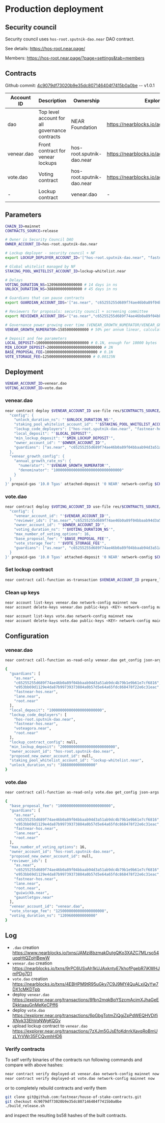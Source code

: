 # Production deployment

## Security council

Security council uses `hos-root.sputnik-dao.near` DAO contract.

See details: https://hos-root.near.page/

Members: https://hos-root.near.page/?page=settings&tab=members

## Contracts

Github commit: [4c9079df73020b9e35dc807146404f7415b0a0be](https://github.com/fastnear/house-of-stake-contracts/tree/4c9079df73020b9e35dc807146404f7415b0a0be) -- v1.0.1

| Account ID | Description | Ownership | Explorer | Contract Hash |
| - | - | - | - | - |
| dao | Top level account for all governance contracts | NEAR Foundation | https://nearblocks.io/address/dao | - |
| venear.dao | Front contract for venear lockups | hos-root.sputnik-dao.near | https://nearblocks.io/address/venear.dao | 3hGeRfDqDzPBpXyDrnCTMoBTdP2Ly4AypjemR6uebj3G |
| vote.dao | Voting contract | hos-root.sputnik-dao.near | https://nearblocks.io/address/vote.dao | 8AgTdvpLpJcYrGJK3jcS718adCwiTXYRRA5Qx4pT6xqd |
| - | Lockup contract | venear.dao | - | EV4eXNuKVkcYisktcT4sk9XfFFRvcefy51Qs2hQkhnK1 |

## Parameters

```bash
CHAIN_ID=mainnet
CONTRACTS_SOURCE=release

# Owner is Security Council DAO
OWNER_ACCOUNT_ID=hos-root.sputnik-dao.near

# Lockup deployer - security council + NF
export LOCKUP_DEPLOYER_ACCOUNT_ID='["hos-root.sputnik-dao.near", "fastnear-hos.near", "voteagora.near", "root.near"]'

# Global whitelist managed by NF
STAKING_POOL_WHITELIST_ACCOUNT_ID=lockup-whitelist.near

# Delays
VOTING_DURATION_NS=1209600000000000 # 14 days in ns
UNLOCK_DURATION_NS=3888000000000000 # 45 days in ns

# Guardians that can pause contracts
export GUARDIAN_ACCOUNT_IDS='["as.near", "c65255255d689f74ae46b0a89f04bbaab94d3a51ab9dc4b79b1e9b61e7cf6816","e953bb69d1129e4da87b99739373884a0b57d5e64a65fdc868478f22e6c31eac", "fastnear-hos.near", "lane.near", "root.near"]'

# Reviewers for proposals: security council + screening committee
export REVIEWER_ACCOUNT_IDS='["as.near","c65255255d689f74ae46b0a89f04bbaab94d3a51ab9dc4b79b1e9b61e7cf6816","e953bb69d1129e4da87b99739373884a0b57d5e64a65fdc868478f22e6c31eac", "fastnear-hos.near", "lane.near", "root.near", "guiwickb.near", "gauntletgov.near"]'

# Governance power growing over time (VENEAR_GROWTH_NUMERATOR/VENEAR_GROWTH_DENOMINATOR)*(1B*365*60*60*24)
VENEAR_GROWTH_NUMERATOR=15850000000000 # 50% per annum linear, calculated in ns

# Deposit and fee parameters
LOCAL_DEPOSIT=100000000000000000000000 # 0.1N, enough for 10000 bytes
MIN_LOCKUP_DEPOSIT=2000000000000000000000000 # 2N
BASE_PROPOSAL_FEE=100000000000000000000000 # 0.1N
VOTE_STORAGE_FEE=1250000000000000000000 # 0.00125N
```

## Deployment

```bash
VENEAR_ACCOUNT_ID=venear.dao
VOTING_ACCOUNT_ID=vote.dao
```

### venear.dao

```bash
near contract deploy $VENEAR_ACCOUNT_ID use-file res/$CONTRACTS_SOURCE/venear_contract.wasm with-init-call new json-args '{
  "config": {
    "unlock_duration_ns": "'$UNLOCK_DURATION_NS'",
    "staking_pool_whitelist_account_id": "'$STAKING_POOL_WHITELIST_ACCOUNT_ID'",
    "lockup_code_deployers": ["hos-root.sputnik-dao.near", "fastnear-hos.near", "voteagora.near", "root.near"],
    "local_deposit": "'$LOCAL_DEPOSIT'",
    "min_lockup_deposit": "'$MIN_LOCKUP_DEPOSIT'",
    "owner_account_id": "'$OWNER_ACCOUNT_ID'",
    "guardians": ["as.near", "c65255255d689f74ae46b0a89f04bbaab94d3a51ab9dc4b79b1e9b61e7cf6816","e953bb69d1129e4da87b99739373884a0b57d5e64a65fdc868478f22e6c31eac", "fastnear-hos.near", "lane.near", "root.near"]
  },
  "venear_growth_config": {
    "annual_growth_rate_ns": {
      "numerator": "'$VENEAR_GROWTH_NUMERATOR'",
      "denominator": "1000000000000000000000000000000"
    }
  }
}' prepaid-gas '10.0 Tgas' attached-deposit '0 NEAR' network-config $CHAIN_ID sign-with-keychain send
```

### vote.dao

```bash
near contract deploy $VOTING_ACCOUNT_ID use-file res/$CONTRACTS_SOURCE/voting_contract.wasm with-init-call new json-args '{
  "config": {
    "venear_account_id": "'$VENEAR_ACCOUNT_ID'",
    "reviewer_ids": ["as.near","c65255255d689f74ae46b0a89f04bbaab94d3a51ab9dc4b79b1e9b61e7cf6816","e953bb69d1129e4da87b99739373884a0b57d5e64a65fdc868478f22e6c31eac", "fastnear-hos.near", "lane.near", "root.near", "guiwickb.near", "gauntletgov.near"],
    "owner_account_id": "'$OWNER_ACCOUNT_ID'",
    "voting_duration_ns": "'$VOTING_DURATION_NS'",
    "max_number_of_voting_options": 16,
    "base_proposal_fee": "'$BASE_PROPOSAL_FEE'",
    "vote_storage_fee": "'$VOTE_STORAGE_FEE'",
    "guardians": ["as.near", "c65255255d689f74ae46b0a89f04bbaab94d3a51ab9dc4b79b1e9b61e7cf6816","e953bb69d1129e4da87b99739373884a0b57d5e64a65fdc868478f22e6c31eac", "fastnear-hos.near", "lane.near", "root.near"]
  }
}' prepaid-gas '10.0 Tgas' attached-deposit '0 NEAR' network-config $CHAIN_ID sign-with-keychain send
```

### Set lockup contract

```bash
near contract call-function as-transaction $VENEAR_ACCOUNT_ID prepare_lockup_code file-args res/$CONTRACTS_SOURCE/lockup_contract.wasm prepaid-gas '100.0 Tgas' attached-deposit '1.98 NEAR' sign-as $LOCKUP_DEPLOYER_ACCOUNT_ID network-config $CHAIN_ID
```

### Clean up keys

```bash
near account list-keys venear.dao network-config mainnet now
near account delete-keys venear.dao public-keys <KEY> network-config mainnet

near account list-keys vote.dao network-config mainnet now
near account delete-keys vote.dao public-keys <KEY> network-config mainnet
```

## Configuration

### venear.dao

```bash
near contract call-function as-read-only venear.dao get_config json-args {} network-config mainnet now

{
  "guardians": [
    "as.near",
    "c65255255d689f74ae46b0a89f04bbaab94d3a51ab9dc4b79b1e9b61e7cf6816",
    "e953bb69d1129e4da87b99739373884a0b57d5e64a65fdc868478f22e6c31eac",
    "fastnear-hos.near",
    "lane.near",
    "root.near"
  ],
  "local_deposit": "100000000000000000000000",
  "lockup_code_deployers": [
    "hos-root.sputnik-dao.near",
    "fastnear-hos.near",
    "voteagora.near",
    "root.near"
  ],
  "lockup_contract_config": null,
  "min_lockup_deposit": "2000000000000000000000000",
  "owner_account_id": "hos-root.sputnik-dao.near",
  "proposed_new_owner_account_id": null,
  "staking_pool_whitelist_account_id": "lockup-whitelist.near",
  "unlock_duration_ns": "3888000000000000"
}
```

### vote.dao

```bash
near contract call-function as-read-only vote.dao get_config json-args {} network-config mainnet now

{
  "base_proposal_fee": "100000000000000000000000",
  "guardians": [
    "as.near",
    "c65255255d689f74ae46b0a89f04bbaab94d3a51ab9dc4b79b1e9b61e7cf6816",
    "e953bb69d1129e4da87b99739373884a0b57d5e64a65fdc868478f22e6c31eac",
    "fastnear-hos.near",
    "lane.near",
    "root.near"
  ],
  "max_number_of_voting_options": 16,
  "owner_account_id": "hos-root.sputnik-dao.near",
  "proposed_new_owner_account_id": null,
  "reviewer_ids": [
    "as.near",
    "c65255255d689f74ae46b0a89f04bbaab94d3a51ab9dc4b79b1e9b61e7cf6816",
    "e953bb69d1129e4da87b99739373884a0b57d5e64a65fdc868478f22e6c31eac",
    "fastnear-hos.near",
    "lane.near",
    "root.near",
    "guiwickb.near",
    "gauntletgov.near"
  ],
  "venear_account_id": "venear.dao",
  "vote_storage_fee": "1250000000000000000000",
  "voting_duration_ns": "1209600000000000"
}
```

## Log

- `.dao` creation https://www.nearblocks.io/txns/JAMzi8bzmakDutgQKo3XAZC7MLrso54uqqHtQZoHBewW
- `venear.dao` creation https://nearblocks.io/txns/9rPC6USyAh1kUJAxkntyE7khofPgebR7jKWHJmPDg7D1
- `vote.dao` creation https://nearblocks.io/txns/4EBHPM9tR95uGky7C9J9MY4QuALxjQyYw7DX1cMKDTpb
- deploy `venear.dao` https://explorer.near.org/transactions/8fbn2mqkBqYSzcmAcimXJhaGeEDkktaauGnMeKeCPff6
- deploy `vote.dao` https://explorer.near.org/transactions/6pGbgTotmZiQgjZpPdWEQHVDifiXNyk33EhVqNWgKQGy
- upload lockup contract to `venear.dao` https://explorer.near.org/transactions/7zXJm5GJsEfoKdnrkXavqRoBmUzLYrVWr35FCQvmhHD6

### Verify contracts

To self verify binaries of the contracts run following commands and compare with above hashes:

```bash
near contract verify deployed-at venear.dao network-config mainnet now
near contract verify deployed-at vote.dao network-config mainnet now
```

or to completely rebuild contracts and verify them

```bash
git clone git@github.com:fastnear/house-of-stake-contracts.git
git checkout 4c9079df73020b9e35dc807146404f7415b0a0be
./build_release.sh
```

and inspect the resulting bs58 hashes of the built contracts.
